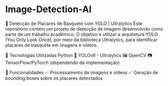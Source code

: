 # Image-Detection-AI
🏀 Detecção de Placares de Basquete com YOLO | Ultralytics
Este repositório contém um projeto de detecção de imagem desenvolvido como parte de um trabalho acadêmico. O objetivo é utilizar a arquitetura YOLO (You Only Look Once), por meio da biblioteca Ultralytics, para identificar placares de basquete em imagens e vídeos.

🚀 Tecnologias Utilizadas
Python 🐍
YOLOv8 - Ultralytics 🖼️
OpenCV 📷
TensorFlow/PyTorch (dependendo da implementação)

📌 Funcionalidades
✅ Processamento de imagens e vídeos
✅ Geração de bounding boxes sobre os placares detectados
